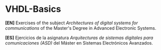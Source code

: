 # VHDL-Basics

**[EN]** Exercises of the subject _Architectures of digital systems for communications_ of the Master's Degree in Advanced Electronic Systems.

**[ES]** Ejercicios de la asignatura _Arquitecturas de sistemas digitales para comunicaciones (ASD)_ del Máster en Sistemas Electrónicos Avanzados.


